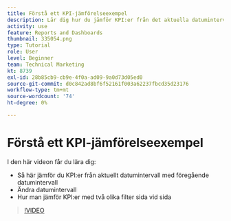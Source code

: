 ```yaml
---
title: Förstå ett KPI-jämförelseexempel
description: Lär dig hur du jämför KPI:er från det aktuella datumintervallet med ett tidigare datumintervall och hur du jämför KPI:er med två olika filter i [!DNL  Workfront].
activity: use
feature: Reports and Dashboards
thumbnail: 335054.png
type: Tutorial
role: User
level: Beginner
team: Technical Marketing
kt: 8739
exl-id: 28b85cb9-cb9e-4f0a-ad09-9a0d73d05ed0
source-git-commit: d0c842ad8bf6f52161f003a62237fbcd35d23176
workflow-type: tm+mt
source-wordcount: '74'
ht-degree: 0%

---
```


# Förstå ett KPI-jämförelseexempel

I den här videon får du lära dig:

* Så här jämför du KPI:er från aktuellt datumintervall med föregående datumintervall
* Ändra datumintervall
* Hur man jämför KPI:er med två olika filter sida vid sida

>[!VIDEO](https://video.tv.adobe.com/v/335054/?quality=12)
